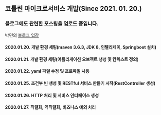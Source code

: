 ## 코틀린 마이크로서비스 개발(Since 2021. 01. 20.)

### 블로그에도 관련한 포스팅을 업로드 중입니다.

박민의 [블로그 입장](https://blog.naver.com/pplm1042)

#### 2020.01.20. 개발 환경 세팅(maven 3.6.3, JDK 8, 인텔리제이, Springboot 설치)
#### 2020.01.21. 개발 환경 세팅(어플리케이션 오브젝트 생성 및 컨텍스트 정의)
#### 2020.01.22. yaml 파일 수정 및 프로파일 사용
#### 2020.01.25. 조건부 빈 생성 및 RESTful 서비스 만들기 시작(RestController 생성)
#### 2020.01.26. HTTP 처리 및 서비스 인터페이스 생성
#### 2020.01.27. 직렬화, 역직렬화, 비즈니스 예외 처리
